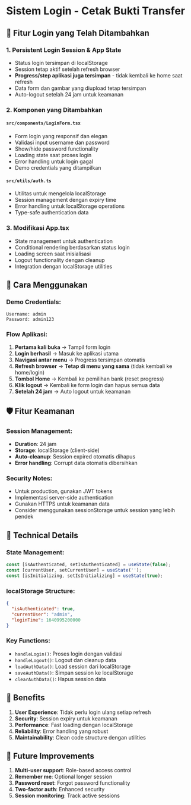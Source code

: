 # Sistem Login - Cetak Bukti Transfer

## 🔐 Fitur Login yang Telah Ditambahkan

### 1. **Persistent Login Session & App State**
- Status login tersimpan di localStorage
- Session tetap aktif setelah refresh browser
- **Progress/step aplikasi juga tersimpan** - tidak kembali ke home saat refresh
- Data form dan gambar yang diupload tetap tersimpan
- Auto-logout setelah 24 jam untuk keamanan

### 2. **Komponen yang Ditambahkan**

#### `src/components/LoginForm.tsx`
- Form login yang responsif dan elegan
- Validasi input username dan password
- Show/hide password functionality
- Loading state saat proses login
- Error handling untuk login gagal
- Demo credentials yang ditampilkan

#### `src/utils/auth.ts`
- Utilitas untuk mengelola localStorage
- Session management dengan expiry time
- Error handling untuk localStorage operations
- Type-safe authentication data

### 3. **Modifikasi App.tsx**
- State management untuk authentication
- Conditional rendering berdasarkan status login
- Loading screen saat inisialisasi
- Logout functionality dengan cleanup
- Integration dengan localStorage utilities

## 🚀 Cara Menggunakan

### Demo Credentials:
```
Username: admin
Password: admin123
```

### Flow Aplikasi:
1. **Pertama kali buka** → Tampil form login
2. **Login berhasil** → Masuk ke aplikasi utama
3. **Navigasi antar menu** → Progress tersimpan otomatis
4. **Refresh browser** → **Tetap di menu yang sama** (tidak kembali ke home/login)
5. **Tombol Home** → Kembali ke pemilihan bank (reset progress)
6. **Klik logout** → Kembali ke form login dan hapus semua data
7. **Setelah 24 jam** → Auto logout untuk keamanan

## 🛡️ Fitur Keamanan

### Session Management:
- **Duration**: 24 jam
- **Storage**: localStorage (client-side)
- **Auto-cleanup**: Session expired otomatis dihapus
- **Error handling**: Corrupt data otomatis dibersihkan

### Security Notes:
- Untuk production, gunakan JWT tokens
- Implementasi server-side authentication
- Gunakan HTTPS untuk keamanan data
- Consider menggunakan sessionStorage untuk session yang lebih pendek

## 🔧 Technical Details

### State Management:
```typescript
const [isAuthenticated, setIsAuthenticated] = useState(false);
const [currentUser, setCurrentUser] = useState('');
const [isInitializing, setIsInitializing] = useState(true);
```

### localStorage Structure:
```json
{
  "isAuthenticated": true,
  "currentUser": "admin",
  "loginTime": 1640995200000
}
```

### Key Functions:
- `handleLogin()`: Proses login dengan validasi
- `handleLogout()`: Logout dan cleanup data
- `loadAuthData()`: Load session dari localStorage
- `saveAuthData()`: Simpan session ke localStorage
- `clearAuthData()`: Hapus session data

## 🎯 Benefits

1. **User Experience**: Tidak perlu login ulang setiap refresh
2. **Security**: Session expiry untuk keamanan
3. **Performance**: Fast loading dengan localStorage
4. **Reliability**: Error handling yang robust
5. **Maintainability**: Clean code structure dengan utilities

## 🔄 Future Improvements

1. **Multi-user support**: Role-based access control
2. **Remember me**: Optional longer session
3. **Password reset**: Forgot password functionality
4. **Two-factor auth**: Enhanced security
5. **Session monitoring**: Track active sessions
